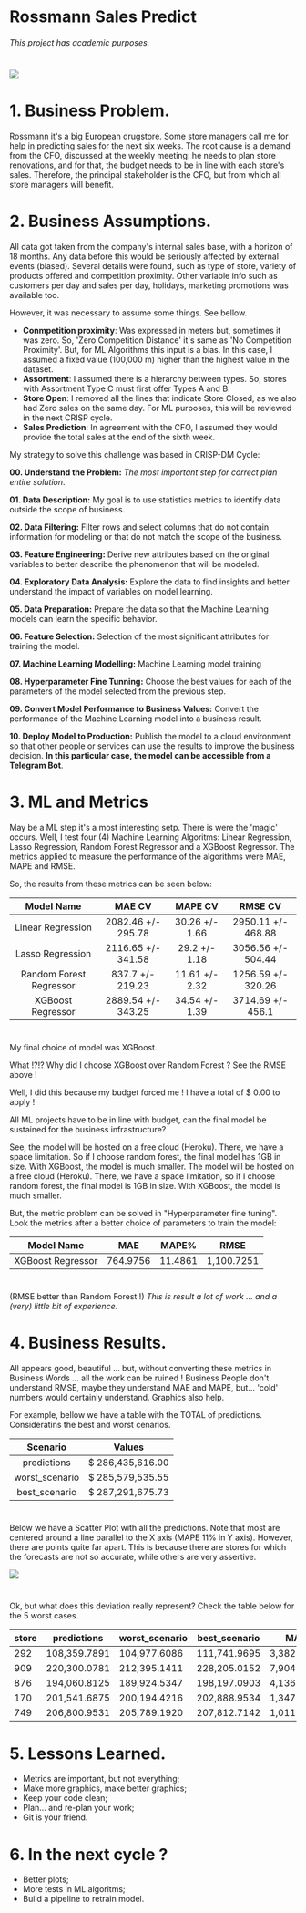 # Rossmann Sales Predict
###### This project has academic purposes.
# 


![](graph-gc6fdabf68_1280.jpg)

# 1. Business Problem.

Rossmann it's a big European drugstore. Some store managers call me for help in predicting sales for the next six weeks.
The root cause is a demand from the CFO, discussed at the weekly meeting: he needs to plan store renovations, and for that, the budget needs to be in line with each store's sales.
Therefore, the principal stakeholder is the CFO, but from which all store managers will benefit.


# 2. Business Assumptions.

All data got taken from the company's internal sales base, with a horizon of 18 months. Any data before this would be seriously affected by external events (biased).
Several details were found, such as type of store, variety of products offered and competition proximity. Other variable info such as customers per day and sales per day, holidays, marketing promotions was available too.

However, it was necessary to assume some things. See bellow.

- **Conmpetition proximity**: Was expressed in meters but, sometimes it was zero. So, 'Zero Competition Distance' it's same as 'No Competition Proximity'. But, for ML Algorithms this input is a bias. In this case, I assumed a fixed value (100,000 m) higher than the highest value in the dataset.
- **Assortment**: I assumed there is a hierarchy between types. So, stores with Assortment Type C must first offer Types A and B. 
- **Store Open**: I removed all the lines that indicate Store Closed, as we also had Zero sales on the same day. For ML purposes, this will be reviewed in the next CRISP cycle. 
- **Sales Prediction**: In agreement with the CFO, I assumed they would provide the total sales at the end of the sixth week.



My strategy to solve this challenge was based in CRISP-DM Cycle:

**00. Understand the Problem:** _The most important step for correct plan entire solution_.

**01. Data Description:** My goal is to use statistics metrics to identify data outside the scope of business.

**02. Data Filtering:** Filter rows and select columns that do not contain information for modeling or that do not match the scope of the business.

**03. Feature Engineering:** Derive new attributes based on the original variables to better describe the phenomenon that will be modeled.

**04. Exploratory Data Analysis:** Explore the data to find insights and better understand the impact of variables on model learning.

**05. Data Preparation:** Prepare the data so that the Machine Learning models can learn the specific behavior.

**06. Feature Selection:** Selection of the most significant attributes for training the model.

**07. Machine Learning Modelling:** Machine Learning model training

**08. Hyperparameter Fine Tunning:** Choose the best values for each of the parameters of the model selected from the previous step.

**09. Convert Model Performance to Business Values:** Convert the performance of the Machine Learning model into a business result.

**10. Deploy Model to Production:** Publish the model to a cloud environment so that other people or services can use the results to improve the business decision. __In this particular case, the model can be accessible from a Telegram Bot__.

# 3. ML and Metrics

May be a ML step it's a most interesting setp. There is were the 'magic' occurs. Well, I test four (4) Machine Learning Algoritms: Linear Regression, Lasso Regression, Random Forest Regressor and a XGBoost Regressor. The metrics applied to measure the performance of the algorithms were MAE, MAPE and RMSE.

So, the results from these metrics can be seen below:


|       Model Name          |        MAE CV       |     MAPE CV    |      RMSE CV       |
|:-------------------------:|:-------------------:|:--------------:|:------------------:|
| Linear Regression         |  2082.46 +/- 295.78 | 30.26 +/- 1.66 | 2950.11 +/- 468.88 |
| Lasso Regression          |  2116.65 +/- 341.58 | 29.2  +/- 1.18 | 3056.56 +/- 504.44 |
| Random Forest Regressor   |  837.7   +/- 219.23 | 11.61 +/- 2.32 | 1256.59 +/- 320.26 |
| XGBoost Regressor         |  2889.54 +/- 343.25 | 34.54 +/- 1.39 | 3714.69 +/- 456.1  |
# 


My final choice of model was XGBoost.

What !?!? Why did I choose XGBoost over Random Forest ? See the RMSE above !

Well, I did this because my budget forced me ! I have a total of $ 0.00 to apply !

All ML projects have to be in line with budget, can the final model be sustained for the business infrastructure?

See, the model will be hosted on a free cloud (Heroku). There, we have a space limitation. So if I choose random forest, the final model has 1GB in size. With XGBoost, the model is much smaller. The model will be hosted on a free cloud (Heroku). There, we have a space limitation, so if I choose random forest, the final model is 1GB in size. With XGBoost, the model is much smaller.

But, the metric problem can be solved in "Hyperparameter fine tuning". 
Look the metrics after a better choice of parameters to train the model:


|    Model Name        |     MAE      |    MAPE%    |     RMSE       |
|:--------------------:|:------------:|:-----------:|:--------------:|
|  XGBoost Regressor   |   764.9756   |   11.4861   |   1,100.7251   |
# 
(RMSE better than Random Forest !)
_This is result a lot of work ... and a (very) little bit of experience._


# 4. Business Results.

All appears good, beautiful ... but, without converting these metrics in Business Words ... all the work can be ruined !
Business People don't understand RMSE, maybe they understand MAE and MAPE, but... 'cold' numbers would certainly understand. Graphics also help. 

For example, bellow we have a table with the TOTAL of predictions. Consideratins the best and worst cenarios.

|   Scenario     |      Values      |
|:--------------:|:----------------:|
| predictions    | $ 286,435,616.00 |
| worst_scenario | $ 285,579,535.55 |
| best_scenario  | $ 287,291,675.73 |

# 
Below we have a Scatter Plot with all the predictions. Note that most are centered around a line parallel to the X axis (MAPE 11% in Y axis). However, there are points quite far apart. This is because there are stores for which the forecasts are not so accurate, while others are very assertive.

![](scatter_plot.png)
# 
Ok, but what does this deviation really represent? Check the table below for the 5 worst cases.


|store|predictions|worst_scenario|best_scenario|MAE|MAPE|
|-----|-----------|--------------|-------------|---|----|
|292|108,359.7891|104,977.6086|111,741.9695|3,382.1804|60.2768|
|909|220,300.0781|212,395.1411|228,205.0152|7,904.9371|51.8675|
|876|194,060.8125|189,924.5347|198,197.0903|4,136.2778|33.7730|
|170|201,541.6875|200,194.4216|202,888.9534|1,347.2659|33.2923|
|749|206,800.9531|205,789.1920|207,812.7142|1,011.7611|28.3049|

# 
# 5. Lessons Learned.

- Metrics are important, but not everything;
- Make more graphics, make better graphics;
- Keep your code clean;
- Plan... and re-plan your work;
- Git is your friend.

# 6. In the next cycle ?

- Better plots;
- More tests in ML algoritms;
- Build a pipeline to retrain model.








